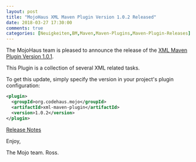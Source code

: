 ```yaml
---
layout: post
title: "MojoHaus XML Maven Plugin Version 1.0.2 Released"
date: 2018-03-27 17:30:00
comments: true
categories: [Neuigkeiten,BM,Maven,Maven-Plugins,Maven-Plugin-Releases]
---
```

The MojoHaus team is pleased to announce the release of the 
[XML Maven Plugin Version 1.0.1](http://www.mojohaus.org/xml-maven-plugin/).

This Plugin is a collection of several XML related tasks.

To get this update, simply specify the version in your project's plugin
configuration:

``` xml
<plugin>
  <groupId>org.codehaus.mojo</groupId>
  <artifactId>xml-maven-plugin</artifactId>
  <version>1.0.2</version>
</plugin>
```

[Release Notes](https://github.com/mojohaus/xml-maven-plugin/issues?q=is%3Aclosed+milestone%3A%22Release+1.0.2%22)

Enjoy,

The Mojo team.
 Ross.
